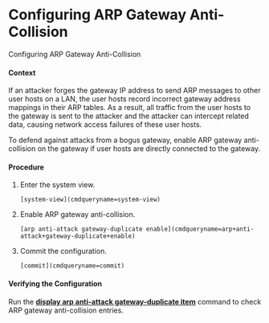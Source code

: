 Configuring ARP Gateway Anti-Collision
======================================

Configuring ARP Gateway Anti-Collision

#### Context

If an attacker forges the gateway IP address to send ARP messages to other user hosts on a LAN, the user hosts record incorrect gateway address mappings in their ARP tables. As a result, all traffic from the user hosts to the gateway is sent to the attacker and the attacker can intercept related data, causing network access failures of these user hosts.

To defend against attacks from a bogus gateway, enable ARP gateway anti-collision on the gateway if user hosts are directly connected to the gateway.


#### Procedure

1. Enter the system view.
   
   
   ```
   [system-view](cmdqueryname=system-view)
   ```
2. Enable ARP gateway anti-collision.
   
   
   ```
   [arp anti-attack gateway-duplicate enable](cmdqueryname=arp+anti-attack+gateway-duplicate+enable)
   ```
3. Commit the configuration.
   
   
   ```
   [commit](cmdqueryname=commit)
   ```

#### Verifying the Configuration

Run the [**display arp anti-attack gateway-duplicate item**](cmdqueryname=display+arp+anti-attack+gateway-duplicate+item) command to check ARP gateway anti-collision entries.